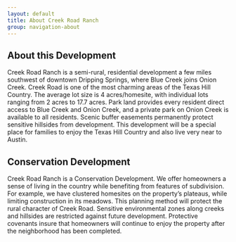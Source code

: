 ```yaml
---
layout: default
title: About Creek Road Ranch
group: navigation-about
---
```


## About this Development
Creek Road Ranch is a semi-rural, residential development a few miles southwest of downtown Dripping Springs, where Blue Creek joins Onion Creek. Creek Road is one of the most charming areas of the Texas Hill Country. The average lot size is 4 acres/homesite, with individual lots ranging from 2 acres to 17.7 acres. Park land provides every resident direct access to Blue Creek and Onion Creek, and a private park on Onion Creek is available to all residents. Scenic buffer easements permanently protect sensitive hillsides from development. This development will be a special place for families to enjoy the Texas Hill Country and also live very near to Austin.

## Conservation Development
Creek Road Ranch is a Conservation Development. We offer homeowners a sense of living in the country while benefiting from features of subdivision. For example, we have clustered homesites on the property’s plateaus, while limiting construction in its meadows. This planning method will protect the rural character of Creek Road. Sensitive environmental zones along creeks and hillsides are restricted against future development. Protective covenants insure that homeowners will continue to enjoy the property after the neighborhood has been completed.
